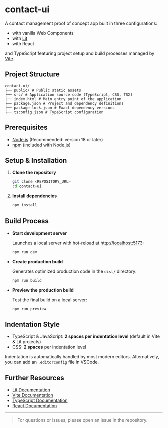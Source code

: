 # contact-ui

A contact management proof of concept app built in three configurations:
* with vanilla Web Components
* with [Lit](https://lit.dev/)
* with React

and TypeScript featuring project setup and build processes managed by [Vite](https://vitejs.dev/).

## Project Structure

    contact-ui/ 
    ├── public/ # Public static assets 
    ├── src/ # Application source code (TypeScript, CSS, TSX) 
    ├── index.html # Main entry point of the application 
    ├── package.json # Project and dependency definitions 
    ├── package-lock.json # Exact dependency versions 
    ├── tsconfig.json # TypeScript configuration

## Prerequisites

- [Node.js](https://nodejs.org/) (Recommended: version 18 or later)
- [npm](https://www.npmjs.com/) (included with Node.js)

## Setup & Installation

1. **Clone the repository**

   ```bash
   git clone <REPOSITORY_URL>
   cd contact-ui
   ```

2. **Install dependencies**

   ```bash
   npm install
   ```

## Build Process

- **Start development server**

  Launches a local server with hot-reload at [http://localhost:5173](http://localhost:5173):

   ```bash
   npm run dev
   ```

- **Create production build**

  Generates optimized production code in the `dist/` directory:

   ```bash
   npm run build
   ```

- **Preview the production build**

  Test the final build on a local server:

   ```bash
   npm run preview
   ```

## Indentation Style

- TypeScript & JavaScript: **2 spaces per indentation level** (default in Vite & Lit projects)
- CSS: **2 spaces** per indentation level

Indentation is automatically handled by most modern editors. Alternatively, you can add an `.editorconfig` file in VSCode.

## Further Resources

- [Lit Documentation](https://lit.dev/docs/)
- [Vite Documentation](https://vitejs.dev/guide/)
- [TypeScript Documentation](https://www.typescriptlang.org/docs/)
- [React Documentation](https://react.dev/)

---

> For questions or issues, please open an issue in the repository.
